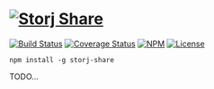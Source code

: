[![Storj Share](https://nodei.co/npm/storjshare-daemon.png?downloads=true)](http://storj.github.io/storjshare-daemon)
==========================================================================================

[![Build Status](https://img.shields.io/travis/Storj/storjshare-daemon.svg?style=flat-square)](https://travis-ci.org/Storj/storjshare-daemon)
[![Coverage Status](https://img.shields.io/coveralls/Storj/storjshare-daemon.svg?style=flat-square)](https://coveralls.io/r/Storj/storjshare-daemon)
[![NPM](https://img.shields.io/npm/v/storjshare-daemon.svg?style=flat-square)](https://www.npmjs.com/package/storjshare-daemon)
[![License](https://img.shields.io/badge/license-AGPL3.0-blue.svg?style=flat-square)](https://raw.githubusercontent.com/Storj/storjshare-daemon/master/LICENSE)



```
npm install -g storj-share
```

TODO...
